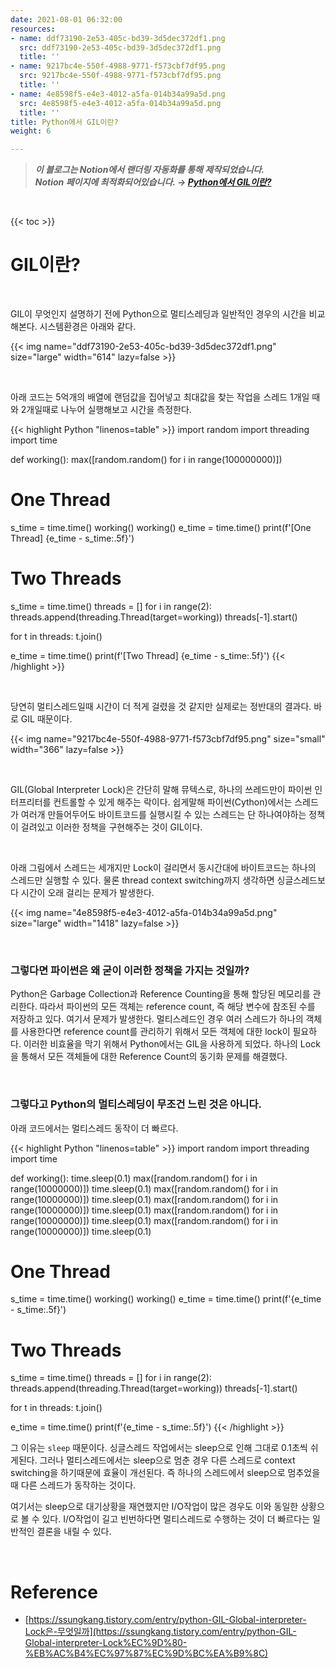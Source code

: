 ```yaml
---
date: 2021-08-01 06:32:00
resources:
- name: ddf73190-2e53-405c-bd39-3d5dec372df1.png
  src: ddf73190-2e53-405c-bd39-3d5dec372df1.png
  title: ''
- name: 9217bc4e-550f-4988-9771-f573cbf7df95.png
  src: 9217bc4e-550f-4988-9771-f573cbf7df95.png
  title: ''
- name: 4e8598f5-e4e3-4012-a5fa-014b34a99a5d.png
  src: 4e8598f5-e4e3-4012-a5fa-014b34a99a5d.png
  title: ''
title: Python에서 GIL이란?
weight: 6

---
```

> ***이 블로그는 Notion에서 랜더링 자동화를 통해 제작되었습니다.<br>Notion 페이지에 최적화되어있습니다. → [Python에서 GIL이란?](https://www.notion.so/hwangseonbi/Python-GIL-b18ceaba6f844fd5b80b2404bd935d32)***

<br>



{{< toc >}}

# GIL이란?

<br>



GIL이 무엇인지 설명하기 전에 Python으로 멀티스레딩과 일반적인 경우의 시간을 비교해본다. 시스템환경은 아래와 같다. 

{{< img name="ddf73190-2e53-405c-bd39-3d5dec372df1.png" size="large" width="614" lazy=false >}}

<br>



아래 코드는 5억개의 배열에 랜덤값을 집어넣고 최대값을 찾는 작업을 스레드 1개일 때와 2개일때로 나누어 실행해보고 시간을 측정한다.

{{< highlight Python "linenos=table" >}}
import random
import threading
import time


def working():
    max([random.random() for i in range(100000000)])


# One Thread
s_time = time.time()
working()
working()
e_time = time.time()
print(f'[One Thread] {e_time - s_time:.5f}')


# Two Threads
s_time = time.time()
threads = []
for i in range(2):
    threads.append(threading.Thread(target=working))
    threads[-1].start()

for t in threads:
    t.join()

e_time = time.time()
print(f'[Two Thread] {e_time - s_time:.5f}')
{{< /highlight >}}

<br>



당연히 멀티스레드일때 시간이 더 적게 걸렸을 것 같지만 실제로는 정반대의 결과다. 바로 GIL 때문이다.

{{< img name="9217bc4e-550f-4988-9771-f573cbf7df95.png" size="small" width="366" lazy=false >}}

<br>



GIL(Global Interpreter Lock)은 간단히 말해 뮤텍스로, 하나의 쓰레드만이 파이썬 인터프리터를 컨트롤할 수 있게 해주는 락이다. 쉽게말해 파이썬(Cython)에서는 스레드가 여러개 만들어두어도 바이트코드를 실행시킬 수 있는 스레드는 단 하나여야하는 정책이 걸려있고 이러한 정책을 구현해주는 것이 GIL이다.

<br>



아래 그림에서 스레드는 세개지만 Lock이 걸리면서 동시간대에 바이트코드는 하나의 스레드만 실행할 수 있다. 물론 thread context switching까지 생각하면 싱글스레드보다 시간이 오래 걸리는 문제가 발생한다.

{{< img name="4e8598f5-e4e3-4012-a5fa-014b34a99a5d.png" size="large" width="1418" lazy=false >}}

<br>



### 그렇다면 파이썬은 왜 굳이 이러한 정책을 가지는 것일까?

Python은 Garbage Collection과 Reference Counting을 통해 할당된 메모리를 관리한다. 따라서 파이썬의 모든 객체는 reference count, 즉 해당 변수에 참조된 수를 저장하고 있다. 여기서 문제가 발생한다. 멀티스레드인 경우 여러 스레드가 하나의 객체를 사용한다면 reference count를 관리하기 위해서 모든 객체에 대한 lock이 필요하다. 이러한 비효율을 막기 위해서 Python에서는 GIL을 사용하게 되었다. 하나의 Lock을 통해서 모든 객체들에 대한 Reference Count의 동기화 문제를 해결했다.

<br>



### 그렇다고 Python의 멀티스레딩이 무조건 느린 것은 아니다.

아래 코드에서는 멀티스레드 동작이 더 빠르다.

{{< highlight Python "linenos=table" >}}
import random
import threading
import time


def working():
    time.sleep(0.1)
    max([random.random() for i in range(10000000)])
    time.sleep(0.1)
    max([random.random() for i in range(10000000)])
    time.sleep(0.1)
    max([random.random() for i in range(10000000)])
    time.sleep(0.1)
    max([random.random() for i in range(10000000)])
    time.sleep(0.1)
    max([random.random() for i in range(10000000)])
    time.sleep(0.1)


# One Thread
s_time = time.time()
working()
working()
e_time = time.time()
print(f'{e_time - s_time:.5f}')


# Two Threads
s_time = time.time()
threads = []
for i in range(2):
    threads.append(threading.Thread(target=working))
    threads[-1].start()

for t in threads:
    t.join()

e_time = time.time()
print(f'{e_time - s_time:.5f}')
{{< /highlight >}}

그 이유는 `sleep` 때문이다. 싱글스레드 작업에서는 sleep으로 인해 그대로 0.1초씩 쉬게된다. 그러나 멀티스레드에서는 sleep으로 멈춘 경우 다른 스레드로 context switching을 하기때문에 효율이 개선된다. 즉 하나의 스레드에서 sleep으로 멈추었을 때 다른 스레드가 동작하는 것이다.

여기서는 sleep으로 대기상황을 재연했지만 I/O작업이 많은 경우도 이와 동일한 상황으로 볼 수 있다. I/O작업이 길고 빈번하다면 멀티스레드로 수행하는 것이 더 빠르다는 일반적인 결론을 내릴 수 있다.

<br>



# Reference

- [https://ssungkang.tistory.com/entry/python-GIL-Global-interpreter-Lock은-무엇일까](https://ssungkang.tistory.com/entry/python-GIL-Global-interpreter-Lock%EC%9D%80-%EB%AC%B4%EC%97%87%EC%9D%BC%EA%B9%8C)
